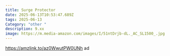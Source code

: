 ```yaml
---
title: Surge Protector
date: 2025-06-13T10:53:47.689Z
tags: 2025-06-13
Category: "other "
description: 9.xx
image: https://m.media-amazon.com/images/I/51ntDrjb-dL._AC_SL1500_.jpg
---
```

https://amzlink.to/az0WwutPW0UNh  ad